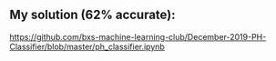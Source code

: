 ## My solution (62% accurate):
https://github.com/bxs-machine-learning-club/December-2019-PH-Classifier/blob/master/ph_classifier.ipynb
